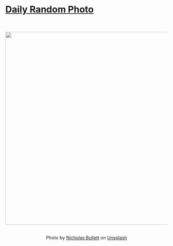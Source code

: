 # [Daily Random Photo](https://www.dailyrandomphoto.com/)

<div align="center">
  <br>
  <br>
  <a href="https://www.dailyrandomphoto.com/p/2024/2024-03-06/"><img src="https://images.unsplash.com/photo-1708022792768-edfab8b2be7a?crop=entropy&cs=tinysrgb&fit=max&fm=jpg&ixid=M3w3NzUwOHwwfDF8cmFuZG9tfHx8fHx8fHx8MTcwOTY4NDk3OHw&ixlib=rb-4.0.3&q=80&w=1080" width="600px"></a>
  <br>
  <br>
  <p class="has-text-grey">Photo by <a href="https://unsplash.com/@munkstt?utm_source=Daily%20Random%20Photo&amp;utm_medium=referral" target="_blank" rel="noopener noreferrer">Nicholas Bullett</a> on <a href="https://unsplash.com/photos/a-trail-in-the-middle-of-a-forest-with-lots-of-trees-PsK4jh88Smw?utm_source=Daily%20Random%20Photo&amp;utm_medium=referral" target="_blank" rel="noopener noreferrer">Unsplash</a></p>
</div>
